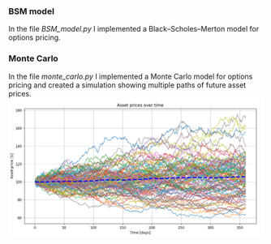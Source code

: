 ### BSM model
In the file _BSM_model.py_ I implemented a Black–Scholes–Merton model for options pricing.

### Monte Carlo
In the file _monte_carlo.py_ I implemented a Monte Carlo model for options pricing and created a simulation showing multiple paths of future asset prices. 
![Path simulation](media/paths.png)
